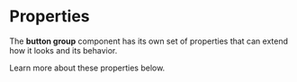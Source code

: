 # Properties

The **button group** component has its own set of properties that can extend how it looks and its behavior. 

Learn more about these properties below.